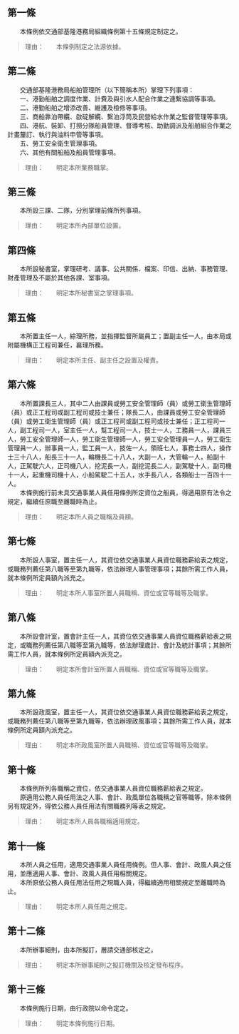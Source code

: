 第一條 
-------
　　本條例依交通部基隆港務局組織條例第十五條規定制定之。  
> 理由：　　本條例制定之法源依據。



第二條 
-------
　　交通部基隆港務局船舶管理所（以下簡稱本所）掌理下列事項：  
　　一、港勤船舶之調度作業、計費及與引水人配合作業之連繫協調等事項。  
　　二、港勤船舶之增添改善、維護及檢修等事項。  
　　三、商船靠泊帶纜、啟碇解纜、繫泊浮筒及民營給水作業之監督管理等事項。  
　　四、港航、裝卸、打撈分隊船員管理、督導考核、助勤調派及船舶組合作業之計畫釐訂、執行與油料申管等事項。  
　　五、勞工安全衛生管理事項。  
　　六、其他有關船舶及船員管理事項。  
> 理由：　　明定本所業務職掌。



第三條 
-------
　　本所設三課、二隊，分別掌理前條所列事項。  
> 理由：　　明定本所內部單位設置。



第四條 
-------
　　本所設秘書室，掌理研考、議事、公共關係、檔案、印信、出納、事務管理、財產管理及不屬於其他各課、室事項。  
> 理由：　　明定本所秘書室之掌理事項。



第五條 
-------
　　本所置主任一人，綜理所務，並指揮監督所屬員工；置副主任一人，由本局或附屬機構正工程司兼任，襄理所務。  
> 理由：　　明定本所主任、副主任之設置及權責。



第六條 
-------
　　本所置課長三人，其中二人由課員或勞工安全管理師（員）或勞工衛生管理師（員）或正工程司或副工程司或技士兼任；隊長二人，由課員或勞工安全管理師（員）或勞工衛生管理師（員）或正工程司或副工程司或技士兼任；正工程司一人，副工程司一人，室主任一人，幫工程司一人，技士一人，工務員一人，課員三人，勞工安全管理師一人，勞工衛生管理師一人，勞工安全管理員一人，勞工衛生管理員一人，辦事員一人，監工員一人，技佐一人，領班七人，事務士四人，操作士三十八人，船長三十一人，輪機長二十八人，大副一人，大管輪一人，船副十人，正駕駛六人，正司機八人，挖泥長一人，副挖泥長二人，副駕駛十人，副司機十一人，起重機司機十人，小船駕駛二十五人，水手長八人，各類船士一百四十一人。  
　　本條例施行前未具交通事業人員任用條例所定資位之船員，得適用原有法令之規定，繼續任原職至離職時為止。  
> 理由：　　明定本所人員之職稱及員額。



第七條 
-------
　　本所設人事室，置主任一人，其資位依交通事業人員資位職務薪給表之規定，或職務列薦任第八職等至第九職等，依法辦理人事管理事項；其餘所需工作人員，就本條例所定員額內派充之。  
> 理由：　　明定本所人事室所置人員職稱、資位或官等職等及職掌。



第八條 
-------
　　本所設會計室，置會計主任一人，其資位依交通事業人員資位職務薪給表之規定，或職務列薦任第八職等至第九職等，依法辦理歲計、會計及統計事項；其餘所需工作人員，就本條例所定員額內派充之。  
> 理由：　　明定本所會計室所置人員職稱、資位或官等職等及職掌。



第九條 
-------
　　本所設政風室，置主任一人，其資位依交通事業人員資位職務薪給表之規定，或職務列薦任第八職等至第九職等，依法辦理政風事項；其餘所需工作人員，就本條例所定員額內派充之。  
> 理由：　　明定本所政風室所置人員職稱、資位或官等職等及職掌。



第十條 
-------
　　本條例所列各職稱之資位，依交通事業人員資位職務薪給表之規定。  
　　原適用公務人員任用法之人事、會計、政風單位各職稱之官等職等，除本條例另有規定外，得依公務人員任用法有關職務列等表之規定。  
> 理由：　　明定本所人員各職稱適用規定。



第十一條 
---------
　　本所人員之任用，適用交通事業人員任用條例。但人事、會計、政風人員之任用，並應適用人事、會計、政風人員任用相關規定。  
　　本所原依公務人員任用法任用之現職人員，得繼續適用相關規定至離職時為止。  
> 理由：　　明定本所人員任用之規定。



第十二條 
---------
　　本所辦事細則，由本所擬訂，層請交通部核定之。  
> 理由：　　明定本所辦事細則之擬訂機關及核定發布程序。



第十三條 
---------
　　本條例施行日期，由行政院以命令定之。  
> 理由：　　明定本條例施行日期。